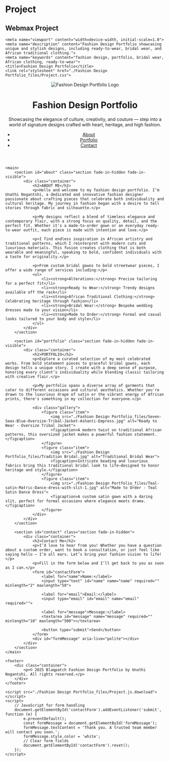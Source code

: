 # Project
## Webmax Project
<!DOCTYPE html>
<!-- saved from url=(0036)https://blaqpatch.github.io/Project/ -->
<html lang="en"><head><meta http-equiv="Content-Type" content="text/html; charset=UTF-8">
    
    <meta name="viewport" content="width=device-width, initial-scale=1.0">
    <meta name="description" content="Fashion Design Portfolio showcasing unique and stylish designs, including ready-to-wear, bridal wear, and African traditional clothing.">
    <meta name="keywords" content="fashion design, portfolio, bridal wear, African clothing, ready-to-wear">
    <title>Fashion Design Portfolio</title>
    <link rel="stylesheet" href="./Fashion Design Portfolio_files/Project.css">
</head>
<body>
    <header>
        <div class="container">
            <div class="header-content">
                <img src="./Fashion Design Portfolio_files/Logo 1.jpg" alt="Fashion Design Portfolio Logo" class="logo">
                <h1>Fashion Design Portfolio</h1>
                <p>Showcasing the elegance of culture, creativity, and couture — step into a world of signature designs crafted with heart, heritage, and high fashion.</p>
            </div>
            <nav aria-label="Main Navigation">
                <ul>
                    <li><a href="https://blaqpatch.github.io/Project/#about">About</a></li>
                    <li><a href="https://blaqpatch.github.io/Project/#portfolio">Portfolio</a></li>
                    <li><a href="https://blaqpatch.github.io/Project/#contact">Contact</a></li>
                </ul>
            </nav>
        </div>
    </header>

    <main>
        <section id="about" class="section fade-in-hidden fade-in-visible">
            <div class="container">
                <h2>ABOUT ME</h2>
                <p>Hello and welcome to my fashion design portfolio. I’m Unathi Nogantshi, a dedicated and innovative fashion designer passionate about crafting pieces that celebrate both individuality and cultural heritage. My journey in fashion began with a desire to tell stories through fabric and silhouette.</p>

                <p>My designs reflect a blend of timeless elegance and contemporary flair, with a strong focus on quality, detail, and the perfect fit. Whether it's a made-to-order gown or an everyday ready-to-wear outfit, each piece is made with intention and love.</p>

                <p>I find endless inspiration in African artistry and traditional patterns, which I reinterpret with modern cuts and luxurious materials. This fusion creates clothing that is both wearable and meaningful, speaking to bold, confident individuals with a taste for originality.</p>

                <p>From custom bridal gowns to bold streetwear pieces, I offer a wide range of services including:</p>
                <ul>
                    <li><strong>Alterations:</strong> Precise tailoring for a perfect fit</li>
                    <li><strong>Ready to Wear:</strong> Trendy designs available off the rack</li>
                    <li><strong>African Traditional Clothing:</strong> Celebrating heritage through fashion</li>
                    <li><strong>Bridal Wear:</strong> Bespoke wedding dresses made to your vision</li>
                    <li><strong>Made to Order:</strong> Formal and casual looks tailored to your body and style</li>
                </ul>
            </div>
        </section>

        <section id="portfolio" class="section fade-in-hidden fade-in-visible">
            <div class="container">
                <h2>PORTFOLIO</h2>
                <p>Explore a curated selection of my most celebrated works. From bold statement pieces to graceful bridal gowns, each design tells a unique story. I create with a deep sense of purpose, honoring every client’s individuality while blending classic tailoring with creative flair.</p>

                <p>My portfolio spans a diverse array of garments that cater to different occasions and cultural aesthetics. Whether you're drawn to the luxurious drape of satin or the vibrant energy of African prints, there's something in my collection for everyone.</p>

                <div class="gallery">
                    <figure class="item">
                        <img src="./Fashion Design Portfolio_files/Seven-Seas-Blue-Oversize-Tribal-Jacket-Ashanti-Empress.jpg" alt="Ready to Wear - Oversize Tribal Jacket">
                        <figcaption>A modern twist on traditional African patterns, this oversized jacket makes a powerful fashion statement.</figcaption>
                    </figure>
                    <figure class="item">
                        <img src="./Fashion Design Portfolio_files/Tradition Bridal.jpg" alt="Traditional Bridal Wear">
                        <figcaption>Intricate beading and luxurious fabrics bring this traditional bridal look to life—designed to honor heritage and style.</figcaption>
                    </figure>
                    <figure class="item">
                        <img src="./Fashion Design Portfolio_files/Teal-satin-Matric-Dance-dress-with-slit-1.jpg" alt="Made to Order - Teal Satin Dance Dress">
                        <figcaption>A custom satin gown with a daring slit, perfect for formal occasions where elegance meets drama.</figcaption>
                    </figure>
                </div>
            </div>
        </section>

        <section id="contact" class="section fade-in-hidden">
            <div class="container">
                <h2>Contact Me</h2>
                <p>I’d love to hear from you! Whether you have a question about a custom order, want to book a consultation, or just feel like saying hello — I’m all ears. Let’s bring your fashion vision to life!</p>
                <p>Fill in the form below and I’ll get back to you as soon as I can.</p>
                <form id="contactForm">
                    <label for="name">Name:</label>
                    <input type="text" id="name" name="name" required="" minlength="2" maxlength="50">

                    <label for="email">Email:</label>
                    <input type="email" id="email" name="email" required="">

                    <label for="message">Message:</label>
                    <textarea id="message" name="message" required="" minlength="10" maxlength="500"></textarea>

                    <button type="submit">Send</button>
                </form>
                <div id="formMessage" aria-live="polite"></div>
            </div>
        </section>
    </main>

    <footer>
        <div class="container">
            <p>© 2025 Blaqpatch Fashion Design Portfolio by Unathi Nogantshi. All rights reserved.</p>
        </div>
    </footer>

    <script src="./Fashion Design Portfolio_files/Project.js.download"></script>
    <script>
        // JavaScript for form handling
        document.getElementById('contactForm').addEventListener('submit', function (e) {
            e.preventDefault();
            const formMessage = document.getElementById('formMessage');
            formMessage.textContent = 'Thank you. A trusted team member will contact you soon.';
            formMessage.style.color = 'white';
            // Clear form fields
            document.getElementById('contactForm').reset();
        });
    </script>


</body></html>

